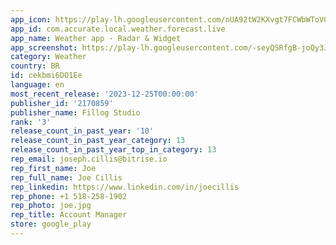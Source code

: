 ```yaml
---
app_icon: https://play-lh.googleusercontent.com/nUA92tW2KXvgt7FCWbWToV0pHYzaJ6Fx758yGRRr2BK-Xod3VR7yupmIvVqrB5qGzA
app_id: com.accurate.local.weather.forecast.live
app_name: Weather app - Radar & Widget
app_screenshot: https://play-lh.googleusercontent.com/-seyQSRfgB-joQy3JVnfDQYD8H3IFtGdwIuYKe7wby1ooMfE1ASpAXfONlWyRISzrDhU
category: Weather
country: BR
id: cekbmi6DO1Ee
language: en
most_recent_release: '2023-12-25T00:00:00'
publisher_id: '2170859'
publisher_name: Fillog Studio
rank: '3'
release_count_in_past_year: '10'
release_count_in_past_year_category: 13
release_count_in_past_year_top_in_category: 13
rep_email: joseph.cillis@bitrise.io
rep_first_name: Joe
rep_full_name: Joe Cillis
rep_linkedin: https://www.linkedin.com/in/joecillis
rep_phone: +1 518-258-1902
rep_photo: joe.jpg
rep_title: Account Manager
store: google_play
---
```

